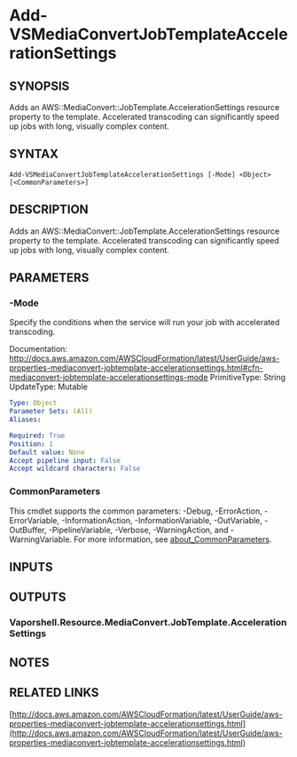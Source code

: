 # Add-VSMediaConvertJobTemplateAccelerationSettings

## SYNOPSIS
Adds an AWS::MediaConvert::JobTemplate.AccelerationSettings resource property to the template.
Accelerated transcoding can significantly speed up jobs with long, visually complex content.

## SYNTAX

```
Add-VSMediaConvertJobTemplateAccelerationSettings [-Mode] <Object> [<CommonParameters>]
```

## DESCRIPTION
Adds an AWS::MediaConvert::JobTemplate.AccelerationSettings resource property to the template.
Accelerated transcoding can significantly speed up jobs with long, visually complex content.

## PARAMETERS

### -Mode
Specify the conditions when the service will run your job with accelerated transcoding.

Documentation: http://docs.aws.amazon.com/AWSCloudFormation/latest/UserGuide/aws-properties-mediaconvert-jobtemplate-accelerationsettings.html#cfn-mediaconvert-jobtemplate-accelerationsettings-mode
PrimitiveType: String
UpdateType: Mutable

```yaml
Type: Object
Parameter Sets: (All)
Aliases:

Required: True
Position: 1
Default value: None
Accept pipeline input: False
Accept wildcard characters: False
```

### CommonParameters
This cmdlet supports the common parameters: -Debug, -ErrorAction, -ErrorVariable, -InformationAction, -InformationVariable, -OutVariable, -OutBuffer, -PipelineVariable, -Verbose, -WarningAction, and -WarningVariable. For more information, see [about_CommonParameters](http://go.microsoft.com/fwlink/?LinkID=113216).

## INPUTS

## OUTPUTS

### Vaporshell.Resource.MediaConvert.JobTemplate.AccelerationSettings
## NOTES

## RELATED LINKS

[http://docs.aws.amazon.com/AWSCloudFormation/latest/UserGuide/aws-properties-mediaconvert-jobtemplate-accelerationsettings.html](http://docs.aws.amazon.com/AWSCloudFormation/latest/UserGuide/aws-properties-mediaconvert-jobtemplate-accelerationsettings.html)

